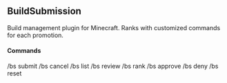## BuildSubmission

Build management plugin for Minecraft. Ranks with customized commands for each promotion.

#### Commands

/bs submit
/bs cancel
/bs list
/bs review
/bs rank
/bs approve
/bs deny
/bs reset

